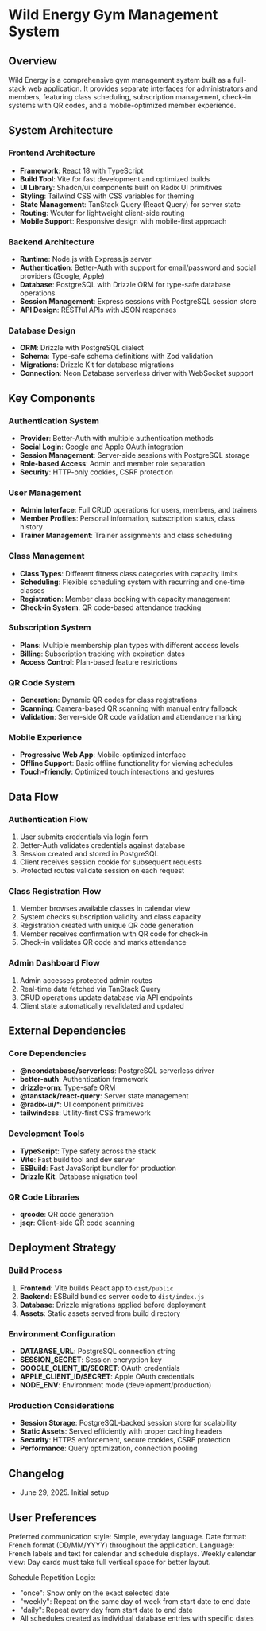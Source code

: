 # Wild Energy Gym Management System

## Overview

Wild Energy is a comprehensive gym management system built as a full-stack web application. It provides separate interfaces for administrators and members, featuring class scheduling, subscription management, check-in systems with QR codes, and a mobile-optimized member experience.

## System Architecture

### Frontend Architecture
- **Framework**: React 18 with TypeScript
- **Build Tool**: Vite for fast development and optimized builds
- **UI Library**: Shadcn/ui components built on Radix UI primitives
- **Styling**: Tailwind CSS with CSS variables for theming
- **State Management**: TanStack Query (React Query) for server state
- **Routing**: Wouter for lightweight client-side routing
- **Mobile Support**: Responsive design with mobile-first approach

### Backend Architecture
- **Runtime**: Node.js with Express.js server
- **Authentication**: Better-Auth with support for email/password and social providers (Google, Apple)
- **Database**: PostgreSQL with Drizzle ORM for type-safe database operations
- **Session Management**: Express sessions with PostgreSQL session store
- **API Design**: RESTful APIs with JSON responses

### Database Design
- **ORM**: Drizzle with PostgreSQL dialect
- **Schema**: Type-safe schema definitions with Zod validation
- **Migrations**: Drizzle Kit for database migrations
- **Connection**: Neon Database serverless driver with WebSocket support

## Key Components

### Authentication System
- **Provider**: Better-Auth with multiple authentication methods
- **Social Login**: Google and Apple OAuth integration
- **Session Management**: Server-side sessions with PostgreSQL storage
- **Role-based Access**: Admin and member role separation
- **Security**: HTTP-only cookies, CSRF protection

### User Management
- **Admin Interface**: Full CRUD operations for users, members, and trainers
- **Member Profiles**: Personal information, subscription status, class history
- **Trainer Management**: Trainer assignments and class scheduling

### Class Management
- **Class Types**: Different fitness class categories with capacity limits
- **Scheduling**: Flexible scheduling system with recurring and one-time classes
- **Registration**: Member class booking with capacity management
- **Check-in System**: QR code-based attendance tracking

### Subscription System
- **Plans**: Multiple membership plan types with different access levels
- **Billing**: Subscription tracking with expiration dates
- **Access Control**: Plan-based feature restrictions

### QR Code System
- **Generation**: Dynamic QR codes for class registrations
- **Scanning**: Camera-based QR scanning with manual entry fallback
- **Validation**: Server-side QR code validation and attendance marking

### Mobile Experience
- **Progressive Web App**: Mobile-optimized interface
- **Offline Support**: Basic offline functionality for viewing schedules
- **Touch-friendly**: Optimized touch interactions and gestures

## Data Flow

### Authentication Flow
1. User submits credentials via login form
2. Better-Auth validates credentials against database
3. Session created and stored in PostgreSQL
4. Client receives session cookie for subsequent requests
5. Protected routes validate session on each request

### Class Registration Flow
1. Member browses available classes in calendar view
2. System checks subscription validity and class capacity
3. Registration created with unique QR code generation
4. Member receives confirmation with QR code for check-in
5. Check-in validates QR code and marks attendance

### Admin Dashboard Flow
1. Admin accesses protected admin routes
2. Real-time data fetched via TanStack Query
3. CRUD operations update database via API endpoints
4. Client state automatically revalidated and updated

## External Dependencies

### Core Dependencies
- **@neondatabase/serverless**: PostgreSQL serverless driver
- **better-auth**: Authentication framework
- **drizzle-orm**: Type-safe ORM
- **@tanstack/react-query**: Server state management
- **@radix-ui/***: UI component primitives
- **tailwindcss**: Utility-first CSS framework

### Development Tools
- **TypeScript**: Type safety across the stack
- **Vite**: Fast build tool and dev server
- **ESBuild**: Fast JavaScript bundler for production
- **Drizzle Kit**: Database migration tool

### QR Code Libraries
- **qrcode**: QR code generation
- **jsqr**: Client-side QR code scanning

## Deployment Strategy

### Build Process
1. **Frontend**: Vite builds React app to `dist/public`
2. **Backend**: ESBuild bundles server code to `dist/index.js`
3. **Database**: Drizzle migrations applied before deployment
4. **Assets**: Static assets served from build directory

### Environment Configuration
- **DATABASE_URL**: PostgreSQL connection string
- **SESSION_SECRET**: Session encryption key
- **GOOGLE_CLIENT_ID/SECRET**: OAuth credentials
- **APPLE_CLIENT_ID/SECRET**: Apple OAuth credentials
- **NODE_ENV**: Environment mode (development/production)

### Production Considerations
- **Session Storage**: PostgreSQL-backed session store for scalability
- **Static Assets**: Served efficiently with proper caching headers
- **Security**: HTTPS enforcement, secure cookies, CSRF protection
- **Performance**: Query optimization, connection pooling

## Changelog
- June 29, 2025. Initial setup

## User Preferences

Preferred communication style: Simple, everyday language.
Date format: French format (DD/MM/YYYY) throughout the application.
Language: French labels and text for calendar and schedule displays.
Weekly calendar view: Day cards must take full vertical space for better layout.

Schedule Repetition Logic:
- "once": Show only on the exact selected date
- "weekly": Repeat on the same day of week from start date to end date
- "daily": Repeat every day from start date to end date
- All schedules created as individual database entries with specific dates